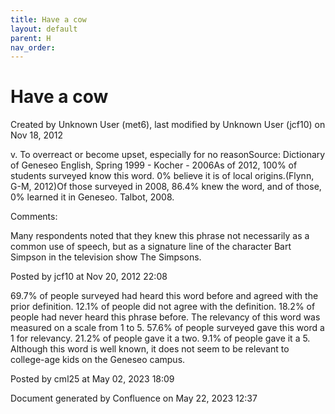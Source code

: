 ```yaml
---
title: Have a cow
layout: default
parent: H
nav_order:
---
```


# Have a cow

Created by  Unknown User (met6), last modified by  Unknown User (jcf10) on Nov 18, 2012

v. To overreact or become upset, especially for no reasonSource: Dictionary of Geneseo English, Spring 1999 - Kocher - 2006As of 2012, 100% of students surveyed know this word. 0% believe it is of local origins.(Flynn, G-M, 2012)Of those surveyed in 2008, 86.4% knew the word, and of those, 0% learned it in Geneseo. Talbot, 2008.

Comments:

Many respondents noted that they knew this phrase not necessarily as a common use of speech, but as a signature line of the character Bart Simpson in the television show The Simpsons.

Posted by jcf10 at Nov 20, 2012 22:08

69.7% of people surveyed had heard this word before and agreed with the prior definition. 12.1% of people did not agree with the definition. 18.2% of people had never heard this phrase before. The relevancy of this word was measured on a scale from 1 to 5. 57.6% of people surveyed gave this word a 1 for relevancy. 21.2% of people gave it a two. 9.1% of people gave it a 5. Although this word is well known, it does not seem to be relevant to college-age kids on the Geneseo campus. 

Posted by cml25 at May 02, 2023 18:09

Document generated by Confluence on May 22, 2023 12:37


